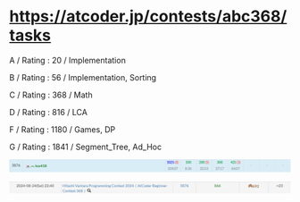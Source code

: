 # https://atcoder.jp/contests/abc368/tasks

A / Rating : $20$ / Implementation

B / Rating : $56$ / Implementation, Sorting

C / Rating : $368$ / Math

D / Rating : $816$ / LCA

F / Rating : $1180$ / Games, DP

G / Rating : $1841$ / Segment_Tree, Ad_Hoc

![My Image](https://github.com/kss418/Atcoder/blob/main/ABC/Images/Standings/368.png)

![My Image](https://github.com/kss418/Atcoder/blob/main/ABC/Images/Performance/368.png)
